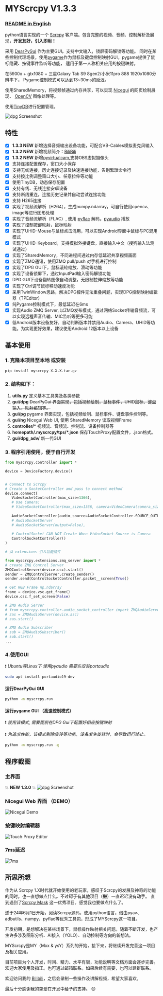 # MYScrcpy V1.3.3

### [README in English](README_EN.md)

python语言实现的一个 [Scrcpy](https://github.com/Genymobile/scrcpy/) 客户端。包含完整的视频、音频、控制解析及展现，**开发友好，引入即用！**

采用 [DearPyGui](https://github.com/hoffstadt/DearPyGui) 作为主要GUI。支持中文输入，锁屏密码解锁等功能。
同时在某些控制代理场景，使用[pygame](https://www.pygame.org/)作为鼠标及键盘控制映射GUI。pygame提供了鼠标隐藏、按键事件监听等功能，
适用于第一人称相关应用的按键映射。

在5900x + gtx1080 + 三星Galaxy Tab S9 8gen2/小米11pro 888 1920x1080分辨率下， Pygame控制模式可以达到13~30ms的延迟。

使用SharedMemory，将视频帧通过内存共享，可以实现 [Nicegui](https://github.com/zauberzeug/nicegui) 的网页绘制展现、
[OpenCV](https://opencv.org/) 图像处理等。

使用[TinyDB](https://github.com/msiemens/tinydb)进行配置管理。

![dpg Screenshot](myscrcpy/files/images/mys_1_3_4.jpg)

## 特性
- [x] **1.3.3 NEW** 新增选择音频输出设备功能，可配合VB-Cables模拟麦克风输入
- [x] **1.3.2 NEW** 新增视频简介：[BiliBili](https://www.bilibili.com/video/BV1DxWKeXEyA/)
- [x] **1.3.2 NEW** 新增[pyvirtualcam](https://github.com/letmaik/pyvirtualcam?tab=readme-ov-file),支持OBS虚拟摄像头
- [x] 支持连接配置保存，窗口大小保存
- [x] 支持无线连接，历史连接记录及快速连接功能，告别繁琐命令行
- [x] 支持按比例调整窗口大小、任意拉伸等功能
- [x] 使用TinyDB，动态保存配置
- [x] 支持有线、无线连接安卓设备
- [x] 支持断线重连，连接历史记录并自动尝试连接功能
- [x] 支持 H265连接
- [x] 实现了视频流解析（H264），生成numpy.ndarray，可自行使用opencv、image等进行图形处理
- [x] 实现了音频流解析（FLAC）, 使用 [pyflac](https://github.com/sonos/pyFLAC) 解码，[pyaudio](https://people.csail.mit.edu/hubert/pyaudio/) 播放
- [x] 实现了控制按键映射，鼠标映射
- [x] 实现了UHID-Mouse与鼠标点击混用，可以实现Android界面中鼠标与PC混用模式
- [x] 实现了UHID-Keyboard，支持模拟外接键盘，直接输入中文（搜狗输入法测试通过）
- [x] 实现了SharedMemory，不同进程间通过内存低延迟共享视频画面
- [x] 实现了ZMQ通讯，使用ZMQ pull/push 对手机进行控制
- [x] 实现了DPG GUI下，鼠标滚轮缩放、滑动等功能
- [x] 实现了设备锁屏下，通过InputPad输入密码解锁功能
- [x] DPG GUI下设备翻转图像自动调整，无限制拉伸缩放等功能
- [x] 实现了Ctrl调节鼠标移动速度功能
- [x] 采用TwinWindow思路，解决DPG控件无法重叠问题，实现DPG控制映射编辑器（TPEditor）
- [x] 纯Pygame控制模式下，最低延迟在6ms
- [x] 实现Audio ZMQ Server, 以ZMQ发布模式，通过网络Socket传输音频流，可以实现远程声音传输、MIC监听等更多可能
- [x] 低Android版本设备友好，自动判断版本并禁用Audio、Camera、UHID等功能。为实现更好效果，建议使用Android 12版本以上设备

## 基本使用

### 1.  克隆本项目至本地 或安装
```bash
pip install myscrcpy-X.X.X.tar.gz
```

### 2. 结构如下：
   1. **utils.py**
   定义基本工具类及各类参数
   2. **gui/dpg**
   ~~DearPyGui 界面实现，包括视频绘制，鼠标事件，UHID鼠标、键盘输入，映射编辑等。~~
   3. **gui/pg**
   pygame 界面实现，包括视频绘制、鼠标事件、键盘事件控制等。
   4. **gui/ng**
   Nicegui Web UI, 使用 SharedMemory 读取视频Frame
   4. **controller/***
   视频流、音频流、控制流、设备控制器等
   5. **homepath/.myscrcpy/tps/*.json**
   保存TouchProxy配置文件，.json格式。
   6. **gui/dpg_adv/**
   新一代GUI

### 3. 程序引用使用，便于自行开发

```python
from myscrcpy.controller import *

device = DeviceFactory.device()


# Connect to Scrcpy
# Create a SocketController and pass to connect method
device.connect(
   VideoSocketController(max_size=1366),
   # Use Camera:
   # VideoSocketController(max_size=1366, camera=VideoCamera(camera_size='1280x720', camera_fps=120)),
   
   AudioSocketController(audio_source=AudioSocketController.SOURCE_OUTPUT),
   # AudioSocketServer
   # AudioSocketServer(output=False),
    
   # ControlSocket CAN NOT Create When VideoSocket Source is Camera
   ControlSocketController()
)

# 从 extensions 引入功能插件

from myscrcpy.extensions.zmq_server import *
# create ZMQ Control Server
ZMQControlServer(device.csc).start()
sender = ZMQControlServer.create_sender()
sender.send(ControlSocketController.packet__screen(True))

# Get RGB Frame np.ndarray
frame = device.vsc.get_frame()
device.csc.f_set_screen(False)

# ZMQ Audio Server
# from myscrcpy.controller.audio_socket_controller import ZMQAudioServer, ZMQAudioSubscriber
# zas = ZMQAudioServer(device.asc)
# zas.start()

# ZMQ Audio Subscriber
# sub = ZMQAudioSubscriber()
# sub.start()
...
```

### 4.使用GUI

:exclamation: _Ubuntu等Linux下 使用pyaudio 需要先安装portaudio_
```bash
sudo apt install portaudio19-dev
```

#### 运行DearPyGui GUI
```bash
python -m myscrcpy.run
```

#### 运行pygame GUI （高速控制模式）

:exclamation: _使用该模式, 需要提前在DPG Gui下配置好相应按键映射_

:exclamation: _为追求性能，该模式剔除旋转等功能，设备发生旋转时，会导致运行终止。_
```bash
python -m myscrcpy.run -g
```


## 程序截图

### 主界面
:boom: **NEW 1.3.0** :boom:
![dpg Screenshot](myscrcpy/files/images/myscrcpy_1_3_0_main.jpg)

### Nicegui Web 界面 （DEMO）
![Nicegui Demo](myscrcpy/files/images/web_gui_demo_nicegui.jpg)

### 按键映射编辑器
![Touch Proxy Editor](myscrcpy/files/images/edit_touch_proxy.jpg)

### 7ms延迟
![7ms](myscrcpy/files/images/7ms.jpg)

## 所思所想
作为从 Scrcpy 1.X时代就开始使用的老玩家，感叹于Scrcpy的发展及神奇的功能的同时，也一直想做点什么。不过碍于有其他项目（~~懒~~）一直迟迟没有动手。 
直到遇到了[Scrcpy Mask](https://github.com/AkiChase/scrcpy-mask) 这一优秀项目，感觉我也要做点什么了。

遂于24年6月1日开始，阅读Scrcpy源码，使用python语言，借由pyav、adbutils、numpy、pyflac等优秀工具包，形成了MYScrcpy这一项目。

开发初期，是想解决在某些场景下，鼠标操作映射相关问题。随着不断开发，也产生许多涉及图形分析、AI接入（YOLO）、自动控制等方向的新想法。

MYScrcpy是MY（Mxx & ysY）系列的开始，接下来，将继续开发完善这一项目及相关应用。

目前项目为个人开发，时间、精力、水平有限，功能说明等文档方面会逐步完善。欢迎大家使用及指正。也可通过邮箱联系。如果后续有需要，也可以建群联系。

欢迎访问我的 [Bilibili](https://space.bilibili.com/400525682)，之后会录制一些操作及讲解视频，希望大家喜欢。

最后十分感谢我的挚爱在开发中给予的支持。 :heart_eyes:
